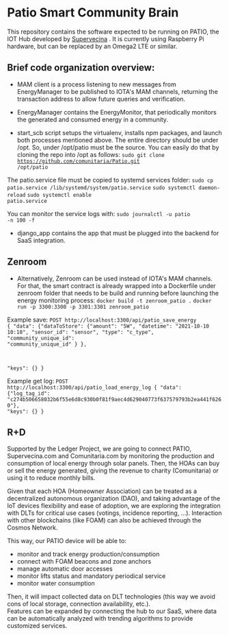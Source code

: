 
# Patio Smart Community Brain

This repository contains the software expected to be running on PATIO, the IOT Hub developed by [Supervecina](https://www.supervecina.com) . It is currently using Raspberry Pi hardware, but can be replaced by an Omega2 LTE or similar.

## Brief code organization overview:
- MAM client is a process listening to new messages from EnergyManager to be published to IOTA's MAM channels, returning the transaction address to allow future queries and verification.

- EnergyManager contains the EnergyMonitor, that periodically monitors the generated and consumed energy in a community.

- start_scb script setups the virtualenv, installs npm packages, and launch both processes mentioned above. The entire directory should be under /opt. So, under /opt/patio must be the source.
You can easily do that by cloning the repo into /opt as follows:
<code>sudo git clone https://github.com/comunitaria/Patio.git /opt/patio</code>

The patio.service file must be copied to systemd services folder:
<code>sudo cp patio.service /lib/systemd/system/patio.service</code>
<code>sudo systemctl daemon-reload</code>
<code>sudo systemctl enable patio.service</code>

You can monitor the service logs with:
<code>sudo journalctl -u patio -n 100 -f</code>


- django_app contains the app that must be plugged into the backend for SaaS integration.


## Zenroom
- Alternatively, Zenroom can be used instead of IOTA's MAM channels. For that, the smart contract is already wrapped into a Dockerfile under zenroom folder that needs to be build and running before launching the energy monitoring process:
`docker build -t zenroom_patio .`
`docker run -p 3300:3300 -p 3301:3301 zenroom_patio`

Example save:
<code>POST http://localhost:3300/api/patio_save_energy
{
  "data": {"dataToStore": {"amount": "5W",
                        "datetime": "2021-10-10 10:10",
                        "sensor_id": "sensor",
                        "type": "c_type",
                        "community_unique_id": "community_unique_id"
                        }
                },

  "keys": {}
}</code>

Example get log:
<code>POST http://localhost:3300/api/patio_load_energy_log
{
  "data": {"log_tag_id": "c274b506658032b6f55e6d8c930b0f81f9aec4d629040773f637579793b2ea441f6260"},
  "keys": {}
}</code>


## R+D

Supported by the Ledger Project, we are going to connect PATIO, Supervecina.com and Comunitaria.com by monitoring the production and consumption of local energy through solar panels. Then, the HOAs can buy or sell the energy generated, giving the revenue to charity (Comunitaria) or using it to reduce monthly bills.

Given that each HOA (Homeowner Association) can be treated as a decentralized autonomous organization (DAO), and taking advantage of the IoT devices flexibility and ease of adoption, we are exploring the integration with DLTs for critical use cases (votings, incidence reporting, ...). Interaction with other blockchains (like FOAM) can also be achieved through the Cosmos Network.

This way, our PATIO device will be able to:
- monitor and track energy production/consumption
- connect with FOAM beacons and zone anchors
- manage automatic door accesses 
- monitor lifts status and mandatory periodical service
- monitor water consumption

Then, it will impact collected data on DLT technologies (this way we avoid cons of local storage, connection availability, etc.).  
Features can be expanded by connecting the hub to our SaaS, where data can be automatically analyzed with trending algorithms to provide customized services.

